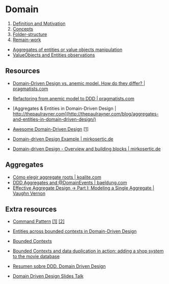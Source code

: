 # Domain

1. [Definition and Motivation](./1-Definition-and-motivation.md)
2. [Concepts](./2-Concepts.md)
3. [Folder-structure](./3-Folder-structure.md)
4. [Remain-work](./4-Remain-work.md)

- [Aggregates of entities or value objects manipulation](./__manipulate-aggregates.md)
- [ValueObjects and Entities observations](__ValueObjects-and-Entities-observations.md)


## Resources

- [Domain-Driven Design vs. anemic model. How do they differ? | pragmatists.com](https://blog.pragmatists.com/domain-driven-design-vs-anemic-model-how-do-they-differ-ffdee9371a86)
- [Refactoring from anemic model to DDD | pragmatists.com](https://blog.pragmatists.com/refactoring-from-anemic-model-to-ddd-880d3dd3d45f)
- [Aggregates & Entities in Domain-Driven Design | http://thepaulrayner.com](http://thepaulrayner.com/blog/aggregates-and-entities-in-domain-driven-design/)
- [Awesome Domain-Driven Design](https://github.com/heynickc/awesome-ddd) [[1]](https://github.com/wkjagt/awesome-ddd)

- [Domain-driven Design Example | mirkosertic.de](https://www.mirkosertic.de/blog/2013/04/domain-driven-design-example/)
- [Domain-driven Design - Overview and building blocks | mirkosertic.de](https://www.mirkosertic.de/blog/2012/07/domain-driven-design-overview-and-building-blocks/)


## Aggregates

- [Cómo elegir aggregate roots | koalite.com](http://blog.koalite.com/2015/03/como-elegir-aggregate-roots/)
- [DDD Aggregates and @DomainEvents | baeldung.com](https://www.baeldung.com/spring-data-ddd)
- [Effective Aggregate Design → Part I: Modeling a Single Aggregate | Vaughn Vernon](http://dddcommunity.org/wp-content/uploads/files/pdf_articles/Vernon_2011_1.pdf)

## Extra resources

- [Command Pattern](https://hackernoon.com/the-command-pattern-using-higher-order-functions-e482fe322460) [[1]](https://github.com/KleoPetroff/javascript-design-patterns/tree/master/command-pattern) [[2]](https://www.joezimjs.com/javascript/javascript-design-patterns-command/)

- [Entities across bounded contexts in Domain-Driven Design](https://stackoverflow.com/questions/8244405/entities-across-bounded-contexts-in-domain-driven-design)
- [Bounded Contexts](https://beberlei.de/2013/06/24/bounded_contexts.html)
- [Bounded Contexts and data duplication in action: adding a shop system to the movie database](https://blog.codecentric.de/en/2015/04/bounded-contexts-and-data-duplication-in-action-adding-a-shop-system-to-the-movie-database/)

- [Resumen sobre DDD. Domain Driven Design](https://github.com/jatubio/5minutos_laravel/wiki/Resumen-sobre-DDD.-Domain-Driven-Design)
- [Domain Driven Design Slides Talk](https://www.slideshare.net/dodonona/domain-driven-design-29187892)
